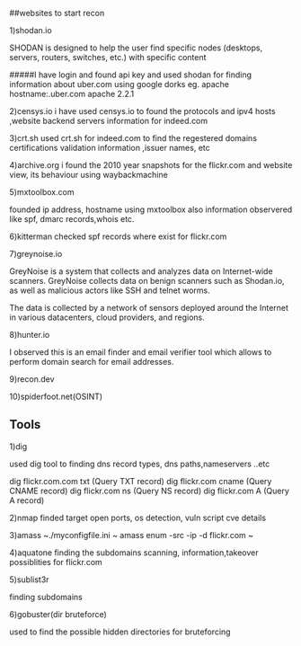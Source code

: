 ##websites to start recon

1)shodan.io
 
 SHODAN is designed to help the user find specific nodes (desktops, servers, routers, switches, etc.) with specific content

#####I have login and found api key and  used shodan for finding information about uber.com using google dorks 
eg. apache hostname:.uber.com
       apache 2.2.1

2)censys.io
 i have used censys.io to found the protocols and ipv4 hosts ,website backend servers information for indeed.com 

3)crt.sh
used crt.sh for indeed.com to find the regestered domains certifications validation information ,issuer names, etc

4)archive.org
i found the 2010 year snapshots for the flickr.com and website view, its behaviour using waybackmachine 

5)mxtoolbox.com

founded ip address, hostname using mxtoolbox also information observered like spf, dmarc records,whois etc.


6)kitterman
  checked spf records where exist for flickr.com 

7)greynoise.io

GreyNoise is a system that collects and analyzes data on Internet-wide scanners. GreyNoise collects data on benign scanners such as Shodan.io, as well as malicious actors like SSH and telnet worms.

The data is collected by a network of sensors deployed around the Internet in various datacenters, cloud providers, and regions.


8)hunter.io

I observed this is an email finder and email verifier tool which allows to perform domain search for email addresses.

9)recon.dev

10)spiderfoot.net(OSINT)

## Tools
1)dig

used dig tool to finding dns record types, dns paths,nameservers ..etc

dig flickr.com.com txt (Query TXT record)
dig flickr.com cname (Query CNAME record)
dig flickr.com ns (Query NS record)
dig flickr.com A (Query A record)

2)nmap
  finded target open ports, os detection, vuln script cve  details 

3)amass
 ~./myconfigfile.ini
 ~ amass enum -src -ip -d flickr.com
 ~


4)aquatone
   finding the subdomains scanning, information,takeover possiblities for flickr.com

5)sublist3r

finding subdomains 

6)gobuster(dir bruteforce)

used to find the possible hidden directories for bruteforcing